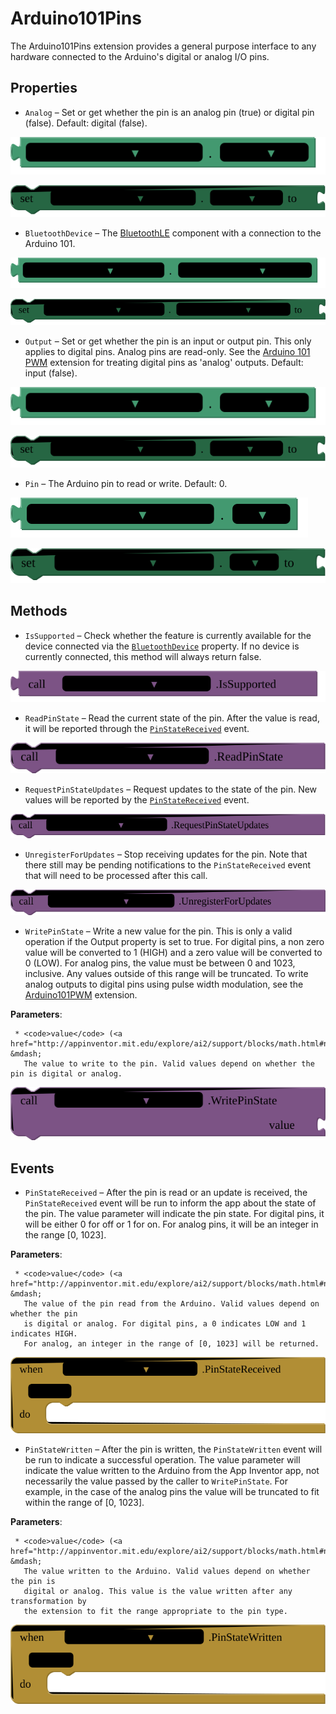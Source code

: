 # Arduino101Pins

The Arduino101Pins extension provides a general purpose interface to any hardware connected to the Arduino's digital or analog I/O pins.

## Properties

+ <a name="Analog"></a>`Analog` – Set or get whether the pin is an analog pin (true) or digital pin (false). Default: digital (false).


![get Arduino101Pins1 Analog ](blocks/Arduino101Pins.Analog_getter.svg)


![set Arduino101Pins1 Analog  to](blocks/Arduino101Pins.Analog_setter.svg)

+ <a name="BluetoothDevice"></a>`BluetoothDevice` – The <a href='http://iot.appinventor.mit.edu/#/bluetoothle/bluetoothleintro'>BluetoothLE</a> component with a connection to the Arduino 101.


![get Arduino101Pins1 BluetoothDevice ](blocks/Arduino101Pins.BluetoothDevice_getter.svg)


![set Arduino101Pins1 BluetoothDevice  to](blocks/Arduino101Pins.BluetoothDevice_setter.svg)

+ <a name="Output"></a>`Output` – Set or get whether the pin is an input or output pin. This only applies to digital pins. Analog pins are read-only. See the <a href="#/component/arduinopwm">Arduino 101 PWM</a> extension for treating digital pins as 'analog' outputs. Default: input (false).


![get Arduino101Pins1 Output ](blocks/Arduino101Pins.Output_getter.svg)


![set Arduino101Pins1 Output  to](blocks/Arduino101Pins.Output_setter.svg)

+ <a name="Pin"></a>`Pin` – The Arduino pin to read or write. Default: 0.


![get Arduino101Pins1 Pin ](blocks/Arduino101Pins.Pin_getter.svg)


![set Arduino101Pins1 Pin  to](blocks/Arduino101Pins.Pin_setter.svg)

## Methods

+ <a name="IsSupported"></a>`IsSupported` – Check whether the feature is currently available for the device connected via the
 <a href="#BluetoothDevice"><code>BluetoothDevice</code></a> property. If no device is currently
 connected, this method will always return false.

![call Arduino101Pins1 IsSupported](blocks/Arduino101Pins.IsSupported.svg)

+ <a name="ReadPinState"></a>`ReadPinState` – Read the current state of the pin. After the value is read, it will be reported through the
 <code><a href="#PinStateReceived">PinStateReceived</a></code> event.

![call Arduino101Pins1 ReadPinState](blocks/Arduino101Pins.ReadPinState.svg)

+ <a name="RequestPinStateUpdates"></a>`RequestPinStateUpdates` – Request updates to the state of the pin. New values will be reported by the
 <code><a href="#PinStateReceived">PinStateReceived</a></code>
 event.

![call Arduino101Pins1 RequestPinStateUpdates](blocks/Arduino101Pins.RequestPinStateUpdates.svg)

+ <a name="UnregisterForUpdates"></a>`UnregisterForUpdates` – Stop receiving updates for the pin. Note that there still may be pending notifications to the
 <code>PinStateReceived</code> event that will need to be processed after this call.

![call Arduino101Pins1 UnregisterForUpdates](blocks/Arduino101Pins.UnregisterForUpdates.svg)

+ <a name="WritePinState"></a>`WritePinState` – Write a new value for the pin. This is only a valid operation if the Output property is set
 to true. For digital pins, a non zero value will be converted to 1 (HIGH) and a zero value will
 be converted to 0 (LOW). For analog pins, the value must be between 0 and 1023, inclusive. Any
 values outside of this range will be truncated. To write analog outputs to digital pins using
 pulse width modulation, see the <a href="#/arduino101/arduinopwm">Arduino101PWM</a> extension.

 __Parameters__:

     * <code>value</code> (<a href="http://appinventor.mit.edu/explore/ai2/support/blocks/math.html#number">_number_</a>) &mdash;
       The value to write to the pin. Valid values depend on whether the pin is digital or analog.

![call Arduino101Pins1 WritePinStatevalue](blocks/Arduino101Pins.WritePinState.svg)

## Events

+ <a name="PinStateReceived"></a>`PinStateReceived` – After the pin is read or an update is received, the <code>PinStateReceived</code> event will
 be run to inform the app about the state of the pin. The value parameter will indicate the
 pin state. For digital pins, it will be either 0 for off or 1 for on. For analog pins, it will
 be an integer in the range [0, 1023].

 __Parameters__:

     * <code>value</code> (<a href="http://appinventor.mit.edu/explore/ai2/support/blocks/math.html#number">_number_</a>) &mdash;
       The value of the pin read from the Arduino. Valid values depend on whether the pin
       is digital or analog. For digital pins, a 0 indicates LOW and 1 indicates HIGH.
       For analog, an integer in the range of [0, 1023] will be returned.

![when Arduino101Pins1 PinStateReceived value do](blocks/Arduino101Pins.PinStateReceived.svg)

+ <a name="PinStateWritten"></a>`PinStateWritten` – After the pin is written, the <code>PinStateWritten</code> event will be run to indicate a
 successful operation. The value parameter will indicate the value written to the Arduino from
 the App Inventor app, not necessarily the value passed by the caller to
 <code>WritePinState</code>. For example, in the case of the analog pins the value will be
 truncated to fit within the range of [0, 1023].

 __Parameters__:

     * <code>value</code> (<a href="http://appinventor.mit.edu/explore/ai2/support/blocks/math.html#number">_number_</a>) &mdash;
       The value written to the Arduino. Valid values depend on whether the pin is
       digital or analog. This value is the value written after any transformation by
       the extension to fit the range appropriate to the pin type.

![when Arduino101Pins1 PinStateWritten value do](blocks/Arduino101Pins.PinStateWritten.svg)


